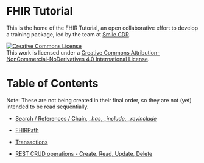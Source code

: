 # FHIR Tutorial

This is the home of the FHIR Tutorial, an open collaborative effort to develop a training package, led by the team at [Smile CDR](https://smilecdr.com).

<a rel="license" href="http://creativecommons.org/licenses/by-nc-nd/4.0/"><img alt="Creative Commons License" style="border-width:0" src="https://i.creativecommons.org/l/by-nc-nd/4.0/88x31.png" /></a><br />This work is licensed under a <a rel="license" href="http://creativecommons.org/licenses/by-nc-nd/4.0/">Creative Commons Attribution-NonCommercial-NoDerivatives 4.0 International License</a>.

# Table of Contents

Note: These are not being created in their final order, so they are not (yet) intended to be read sequentially.

* [Search / References / Chain, *_has*, *_include*, *_revinclude*](Search_References_ChainHasIncludeRevinclude/lesson.md)

* [FHIRPath](FHIRPath/lesson.md)

* [Transactions](Transactions/lesson.md)

* [REST CRUD operations - Create, Read, Update, Delete](CRUD%20operations/lesson.md)
